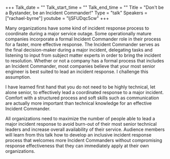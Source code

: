 +++
Talk_date = ""
Talk_start_time = ""
Talk_end_time = ""
Title = "Don't be a Bystander, be an Incident Commander!"
Type = "talk"
Speakers = ["rachael-byrne"]
youtube = "ljSFUDqc5cw"
+++

Many organizations have some kind of incident response process to coordinate during a major service outage. Some operationally mature companies incorporate a formal Incident Commander role in their process for a faster, more effective response. The Incident Commander serves as the final decision-maker during a major incident, delegating tasks and listening to input from subject matter experts in order to bring the incident to resolution. Whether or not a company has a formal process that includes an Incident Commander, most companies believe that your most senior engineer is best suited to lead an incident response. I challenge this assumption.

I have learned first hand that you do not need to be highly technical, let alone senior, to effectively lead a coordinated response to a major incident. Comfort with a structured process and soft skills such as communication are actually more important than technical knowledge for an effective Incident Commander.

All organizations need to maximize the number of people able to lead a major incident response to avoid burn-out of their most senior technical leaders and increase overall availability of their service. Audience members will learn from this talk how to develop an inclusive incident response process that welcomes more Incident Commanders without compromising response effectiveness that they can immediately apply at their own organizations.
